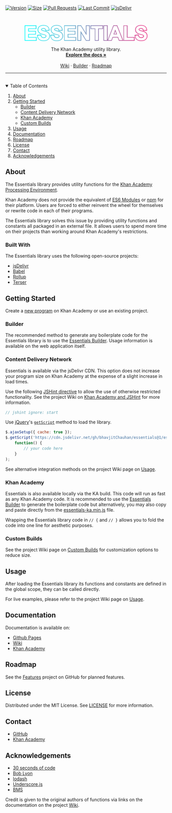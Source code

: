 [![Version][version-shield]][version-url]
[![Size][size-shield]][size-url]
[![Pull Requests][pr-shield]][pr-url]
[![Last Commit][commit-shield]][commit-url]
[![jsDelivr][jsdelivr-shield]][jsdelivr-url]

<br>
<p align="center">
    <a href="https://github.com/bhavjitChauhan/Essentials">
        <img src="https://github.com/bhavjitChauhan/Essentials/blob/master/logo.png?raw=true"
          alt="Logo"
          height="50">
    </a>
</p>
<p align="center">
    The Khan Academy utility library.
    <br>
    <a href="https://bhavjitchauhan.github.io/Essentials/"><strong>Explore the docs »</strong></a>
    <br>
    <br>
    <a href="https://github.com/bhavjitChauhan/Essentials/wiki/">Wiki</a>
    &#183;
    <a href="https://bhavjitchauhan.github.io/Essentials/builder">Builder</a>
    &#183;
    <a href="https://github.com/bhavjitChauhan/Essentials/projects/1">Roadmap</a>
</p>
<hr>
<br>
<details open="open">
    <summary>Table of Contents</summary>
    <ol>
        <li>
            <a href="#about">About</a>
        </li>
        <li>
            <a href="#getting-started">Getting Started</a>
            <ul>
                <li><a href="#builder">Builder</a></li>
                <li><a href="#content-delivery-network">Content Delivery Network</a></li>
                <li><a href="#khan-academy">Khan Academy</a></li>
                <li><a href="#custom-builds">Custom Builds</a></li>
            </ul>
        </li>
        <li><a href="#usage">Usage</a></li>
        <li><a href="#documentation">Documentation</a></li>
        <li><a href="#roadmap">Roadmap</a></li>
        <li><a href="#license">License</a></li>
        <li><a href="#contact">Contact</a></li>
        <li><a href="#acknowledgements">Acknowledgements</a></li>
    </ol>
</details>

## About
The Essentials library provides utility functions for the [Khan Academy
Processing Environment](https://www.khanacademy.org/cs/new).

Khan Academy does not provide the equivalent of
[ES6 Modules](https://developer.mozilla.org/en-US/docs/Web/JavaScript/Guide/Modules)
or [npm](https://www.npmjs.com/)
for their platform. Users are forced to either reinvent the wheel for themselves
or rewrite code in each of their programs.

The Essentials library solves this issue by providing utility functions and
constants all packaged in an external file. It allows users to spend more time on their projects than working around Khan Academy's restrictions.

### Built With
The Essentials library uses the following open-source projects:
 - [jsDelivr](https://www.jsdelivr.com/)
 - [Babel](https://babeljs.io/)
 - [Rollup](https://rollupjs.org/)
 - [Terser](https://terser.org/)

## Getting Started
Create a [new program](https://www.khanacademy.org/cs/new/) on Khan Academy or use an existing project.

### Builder
The recommended method to generate any boilerplate code for the Essentials library is to use the [Essentials Builder](https://bhavjitchauhan.github.io/Essentials/builder). Usage information is available on the web application itself.

### Content Delivery Network
Essentials is available via the jsDelivr CDN. This option does not increase your program size on Khan Academy at the expense of a slight increase in load times.

Use the following [JSHint directive](https://jshint.com/docs/) to allow the use
of otherwise restricted functionality. See the project Wiki on [Khan Academy and JSHint](https://github.com/bhavjitChauhan/Essentials/wiki/Khan-Academy-and-JSHint) for more information.
```js
// jshint ignore: start
```

Use [jQuery](https://jquery.com/)'s
[`getScript`](https://api.jquery.com/jQuery.getScript/) method to load the
library.
```js
$.ajaxSetup({ cache: true });
$.getScript('https://cdn.jsdelivr.net/gh/bhavjitChauhan/essentials@1/essentials.min.js',
    function() {
        // your code here
    }
);
```

See alternative integration methods on the project Wiki page on [Usage](https://github.com/bhavjitChauhan/Essentials/wiki/Usage).

### Khan Academy
Essentials is also available locally via the KA build. This code will run as fast as any Khan Academy code. It is recommended to use the [Essentials Builder](#builder) to generate the boilerplate code but alternatively, you may also copy and paste directly from the [essentials-ka.min.js](https://raw.githubusercontent.com/bhavjitChauhan/Essentials/master/build/essentials-ka.min.js) file.

Wrapping the Essentials library code in `// {` and `// }` allows you to fold the code into one line for aesthetic purposes.

### Custom Builds
See the project Wiki page on [Custom
Builds](https://github.com/bhavjitChauhan/Essentials/wiki/Custom-Builds) for customization options to reduce size.

## Usage
After loading the Essentials library its functions and constants are defined in the global scope, they can be called directly.

For live examples, please refer to the project Wiki page on [Usage](https://github.com/bhavjitChauhan/Essentials/wiki/Usage).

## Documentation
Documentation is available on:
 - [Github Pages](https://bhavjitchauhan.github.io/Essentials)
 - [Wiki](https://github.com/bhavjitChauhan/Essentials/wiki/Documentation)
 - [Khan Academy](https://www.khanacademy.org/cs/-/6460530077679616)

## Roadmap
See the [Features](https://github.com/bhavjitChauhan/Essentials/projects/1) project on GitHub for planned features.

## License
Distributed under the MIT License. See [LICENSE](https://github.com/bhavjitChauhan/Essentials/blob/master/LICENSE) for more information.

## Contact
- [GitHub](https://github.com/bhavjitChauhan)
- [Khan Academy](https://www.khanacademy.org/profile/bhavjitChauhan/projects)

## Acknowledgements
 - [30 seconds of code](https://www.30secondsofcode.org/js)
 - [Bob Lyon](https://www.khanacademy.org/profile/BobLyon/)
 - [lodash](https://github.com/lodash/lodash)
 - [Underscore.js](https://underscorejs.org/)
 - [BMS](https://www.khanacademy.org/cs/-/6070976254115840)

Credit is given to the original authors of functions via links on the documentation on the project [Wiki](https://github.com/bhavjitChauhan/Essentials/wiki/Documentation).

[version-shield]: https://img.shields.io/github/package-json/v/bhavjitChauhan/Essentials?style=flat-square
[version-url]: https://github.com/bhavjitChauhan/Essentials/releases
[size-shield]: https://img.shields.io/badge/minified%20size-21.19%20kB-blue?style=flat-square
[size-url]: https://cdn.jsdelivr.net/gh/bhavjitChauhan/Essentials@1/essentials.min.js
[pr-shield]: https://img.shields.io/github/issues-pr/bhavjitChauhan/Essentials?style=flat-square
[pr-url]: https://github.com/bhavjitChauhan/Essentials/pulls
[commit-shield]: https://img.shields.io/github/last-commit/bhavjitChauhan/Essentials?style=flat-square
[commit-url]: https://github.com/bhavjitChauhan/Essentials/commits
[jsdelivr-shield]: https://data.jsdelivr.com/v1/package/gh/bhavjitChauhan/Essentials/badge
[jsdelivr-url]: https://www.jsdelivr.com/package/gh/bhavjitChauhan/Essentials?path=build
